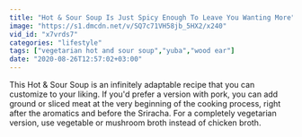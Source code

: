 ```yaml
---
title: "Hot & Sour Soup Is Just Spicy Enough To Leave You Wanting More"
image: "https://s1.dmcdn.net/v/SQ7c71VH58jb_5HX2/x240"
vid_id: "x7vrds7"
categories: "lifestyle"
tags: ["vegetarian hot and sour soup","yuba","wood ear"]
date: "2020-08-26T12:57:02+03:00"
---
```

This Hot &amp; Sour Soup is an infinitely adaptable recipe that you can customize to your liking. If you'd prefer a version with pork, you can add ground or sliced meat at the very beginning of the cooking process, right after the aromatics and before the Sriracha. For a completely vegetarian version, use vegetable or mushroom broth instead of chicken broth.
